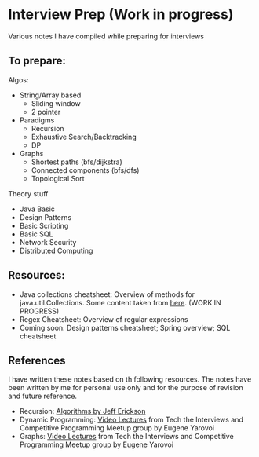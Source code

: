 # Interview Prep (Work in progress)
Various notes I have compiled while preparing for interviews

## To prepare:

Algos:
- String/Array based
   - Sliding window
   - 2 pointer
- Paradigms
   - Recursion
   - Exhaustive Search/Backtracking
   - DP
- Graphs
   - Shortest paths (bfs/dijkstra)
   - Connected components (bfs/dfs)
   - Topological Sort
   
Theory stuff
- Java Basic 
- Design Patterns
- Basic Scripting
- Basic SQL
- Network Security
- Distributed Computing

## Resources:
   - Java collections cheatsheet: Overview of methods for java.util.Collections. Some content taken from [here](https://courses.cs.washington.edu/courses/cse143/17su/exams/final/cheat_sheet.pdf). (WORK IN PROGRESS)
   - Regex Cheatsheet: Overview of regular expressions
   - Coming soon: Design patterns cheatsheet; Spring overview; SQL cheatsheet

## References

I have written these notes based on th following resources. The notes have been written by me for personal use only and for the purpose of revision and future reference.

- Recursion: [Algorithms by Jeff Erickson](http://jeffe.cs.illinois.edu/teaching/algorithms/)
- Dynamic Programming: [Video Lectures](https://www.youtube.com/channel/UCDHkPnEcrEf3B9-isB4jXIw/featured) from Tech the Interviews and Competitive Programming Meetup group by Eugene Yarovoi
- Graphs: [Video Lectures](https://www.youtube.com/channel/UCDHkPnEcrEf3B9-isB4jXIw/featured) from Tech the Interviews and Competitive Programming Meetup group by Eugene Yarovoi
